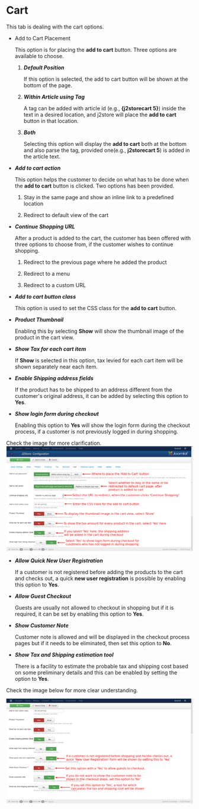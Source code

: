 # Cart

This tab is dealing with the cart options.

* Add to Cart Placement

    This option is for placing the **add to cart** button. Three options are available to choose.
    1. ***Default Position***
    
        If this option is selected, the add to cart button will be shown at the bottom of the page.
    2. ***Within Article using Tag***
    
        A tag can be added with article id (e.g., **{j2storecart 5}**) inside the text in a desired location, and j2store will place the **add to cart** button in that location.
    3. ***Both***
    
        Selecting this option will display the **add to cart** both at the bottom and also parse the tag, provided one(e.g., **j2storecart 5**) is added in the article text.
        
* ***Add to cart action***

    This option helps the customer to decide on what has to be done when the **add to cart** button is clicked. Two options has been provided.
    
    1. Stay in the same page and show an inline link to a predefined location
    
    2. Redirect to default view of the cart
    

* ***Continue Shopping URL***

    After a product is added to the cart, the customer has been offered with three options to choose from, if the customer wishes to continue shopping.
    
    1. Redirect to the previous page where he added the product
    
    2. Redirect to a menu
    
    3. Redirect to a custom URL

* ***Add to cart button class***

    This option is used to set the CSS class for the **add to cart** button.

* ***Product Thumbnail***

    Enabling this by selecting **Show** will show the thumbnail image of the product in the cart view.

* ***Show Tax for each cart item***

    If **Show** is selected in this option, tax levied for each cart item will be shown separately near each item. 

* ***Enable Shipping address fields***

    If the product has to be shipped to an address different from the customer's original address, it can be added by selecting this option to **Yes**.

* ***Show login form during checkout***

    Enabling this option to **Yes** will show the login form during the checkout process, if a customer is not previously logged in during shopping.
    
Check the image for more clarification.
![Cart Configuration](Cart_config.png)

* ***Allow Quick New User Registration***

    If a customer is not registered before adding the products to the cart and checks out, a quick **new user registration** is possible by enabling this option to **Yes**.

* ***Allow Guest Checkout***

    Guests are usually not allowed to checkout in shopping but if it is required, it can be set by enabling this option to **Yes**.

* ***Show Customer Note***

    Customer note is allowed and will be displayed in the checkout process pages but if it needs to be eliminated, then set this option to **No**.

* ***Show Tax and Shipping estimation tool***

    There is a facility to estimate the probable tax and shipping cost based on some preliminary details and this can be enabled by setting the option to **Yes**.
    
Check the image below for more clear understanding.

![Cart Configuration1](Cart_config1.png)
